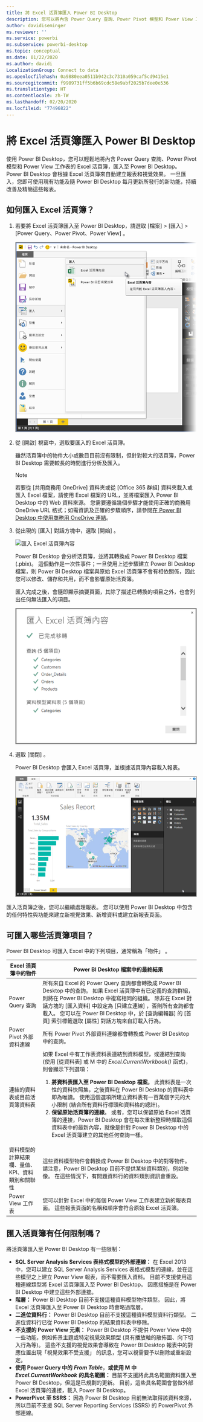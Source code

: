 ```yaml
---
title: 將 Excel 活頁簿匯入 Power BI Desktop
description: 您可以將內含 Power Query 查詢、Power Pivot 模型和 Power View 工作表的 Excel 活頁簿匯入至 Power BI Desktop。
author: davidiseminger
ms.reviewer: ''
ms.service: powerbi
ms.subservice: powerbi-desktop
ms.topic: conceptual
ms.date: 01/22/2020
ms.author: davidi
LocalizationGroup: Connect to data
ms.openlocfilehash: 0a9880eea0511b942c3c7310a059caf5cd9415e1
ms.sourcegitcommit: f9909731ff5b6b69cdc58e9abf2025b7dee0e536
ms.translationtype: HT
ms.contentlocale: zh-TW
ms.lasthandoff: 02/20/2020
ms.locfileid: "77496822"
---
```

# <a name="import-excel-workbooks-into-power-bi-desktop"></a>將 Excel 活頁簿匯入 Power BI Desktop
使用 Power BI Desktop，您可以輕鬆地將內含 Power Query 查詢、Power Pivot 模型和 Power View 工作表的 Excel 活頁簿，匯入至 Power BI Desktop。 Power BI Desktop 會根據 Excel 活頁簿來自動建立報表和視覺效果。 一旦匯入，您即可使用現有功能及隨 Power BI Desktop 每月更新所發行的新功能，持續改善及精簡這些報表。

## <a name="how-do-i-import-an-excel-workbook"></a>如何匯入 Excel 活頁簿？
1. 若要將 Excel 活頁簿匯入至 Power BI Desktop，請選取 [檔案]   > [匯入]   > [Power Query、Power Pivot、Power View]  。

   ![匯入 Excel 活頁簿](media/desktop-import-excel-workbooks/importexceltopbi_1.png)


2. 從 [開啟]  視窗中，選取要匯入的 Excel 活頁簿。 

   雖然活頁簿中的物件大小或數目目前沒有限制，但針對較大的活頁簿，Power BI Desktop 需要較長的時間進行分析及匯入。

   > [!NOTE]
   > 若要從 [共用商務用 OneDrive] 資料夾或從 [Office 365 群組] 資料夾載入或匯入 Excel 檔案，請使用 Excel 檔案的 URL，並將檔案匯入 Power BI Desktop 中的 Web 資料來源。 您需要遵循幾個步驟才能使用正確的商務用 OneDrive URL 格式；如需資訊及正確的步驟順序，請參閱[在 Power BI Desktop 中使用商務用 OneDrive 連結](desktop-use-onedrive-business-links.md)。
   > 
   > 

3. 從出現的 [匯入] 對話方塊中，選取 [開始]  。

   ![匯入 Excel 活頁簿內容](media/desktop-import-excel-workbooks/import-excel-power-bi-5.png)


   Power BI Desktop 會分析活頁簿，並將其轉換成 Power BI Desktop 檔案 (.pbix)。 這個動作是一次性事件；一旦使用上述步驟建立 Power BI Desktop 檔案，則 Power BI Desktop 檔案與原始 Excel 活頁簿不會有相依關係，因此您可以修改、儲存和共用，而不會影響原始活頁簿。

   匯入完成之後，會隨即顯示摘要頁面，其除了描述已轉換的項目之外，也會列出任何無法匯入的項目。

   ![匯入摘要頁面](media/desktop-import-excel-workbooks/importexceltopbi_3.png)

4. 選取 [關閉]  。 

   Power BI Desktop 會匯入 Excel 活頁簿，並根據活頁簿內容載入報表。

   ![已載入匯入報表](media/desktop-import-excel-workbooks/importexceltopbi_4.png)

匯入活頁簿之後，您可以繼續處理報表。 您可以使用 Power BI Desktop 中包含的任何特性與功能來建立新視覺效果、新增資料或建立新報表頁面。

## <a name="which-workbook-elements-are-imported"></a>可匯入哪些活頁簿項目？
Power BI Desktop 可匯入 Excel 中的下列項目，通常稱為「物件」  。

| Excel 活頁簿中的物件 | Power BI Desktop 檔案中的最終結果 |
| --- | --- |
| Power Query 查詢 |所有來自 Excel 的 Power Query 查詢都會轉換成 Power BI Desktop 中的查詢。 如果 Excel 活頁簿中有已定義的查詢群組，則將在 Power BI Desktop 中複寫相同的組織。 除非在 Excel 對話方塊的 [匯入資料]  中設定為 [只建立連線]  ，否則所有查詢都會載入。 您可以在 Power BI Desktop 中，於 [查詢編輯器] 的 [首頁]  索引標籤選取 [屬性]  對話方塊來自訂載入行為。 |
| Power Pivot 外部資料連線 |所有 Power Pivot 外部資料連線都會轉換成 Power BI Desktop 中的查詢。 |
| 連結的資料表或目前活頁簿資料表 |如果 Excel 中有工作表資料表連結到資料模型，或連結到查詢 (使用 [從資料表]  或 M 中的 *Excel.CurrentWorkbook()* 函式)，則會顯示下列選項： <ol><li><b>將資料表匯入至 Power BI Desktop 檔案</b>。 此資料表是一次性的資料快照集，之後資料在 Power BI Desktop 的資料表中即為唯讀。 使用這個選項所建立資料表有一百萬個字元的大小限制 (結合所有資料行標頭和資料格的總計)。</li><li><b>保留原始活頁簿的連線</b>。 或者，您可以保留原始 Excel 活頁簿的連接，Power BI Desktop 會在每次重新整理時擷取這個資料表中的最新內容，就像是針對 Power BI Desktop 中的 Excel 活頁簿建立的其他任何查詢一樣。</li></ul> |
| 資料模型的計算結果欄、量值、KPI、資料類別和關聯性 |這些資料模型物件會轉換成 Power BI Desktop 中的對等物件。 請注意，Power BI Desktop 目前不提供某些資料類別，例如映像。 在這些情況下，有問題資料行的資料類別資訊會重設。 |
| Power View 工作表 |您可以針對 Excel 中的每個 Power View 工作表建立新的報表頁面。 這些報表頁面的名稱和順序會符合原始 Excel 活頁簿。 |

## <a name="are-there-any-limitations-to-importing-a-workbook"></a>匯入活頁簿有任何限制嗎？
將活頁簿匯入至 Power BI Desktop 有一些限制：

* **SQL Server Analysis Services 表格式模型的外部連線：** 在 Excel 2013 中，您可以建立 SQL Server Analysis Services 表格式模型的連線，並在這些模型之上建立 Power View 報表，而不需要匯入資料。 目前不支援使用這種連線類型將 Excel 活頁簿匯入至 Power BI Desktop。 因應措施是在 Power BI Desktop 中建立這些外部連接。
* **階層：** Power BI Desktop 目前不支援這種資料模型物件類型。 因此，將 Excel 活頁簿匯入至 Power BI Desktop 時會略過階層。
* **二進位資料行：** Power BI Desktop 目前不支援這種資料模型資料行類型。 二進位資料行已從 Power BI Desktop 的結果資料表中移除。
* **不支援的 Power View 元素：** Power BI Desktop 不提供 Power View 中的一些功能，例如佈景主題或特定視覺效果類型 (具有播放軸的散佈圖、向下切入行為等)。 這些不支援的視覺效果會導致在 Power BI Desktop 報表中的對應位置出現「視覺效果不受支援」  的訊息，您可以視需要予以刪除或重新設定。
* **使用 Power Query 中的** ***From Table***，**或使用 M 中**  ***Excel.CurrentWorkbook*** **的具名範圍：** 目前不支援將此具名範圍資料匯入至 Power BI Desktop，但這是已規劃的更新。 目前，這些具名範圍會當做外部 Excel 活頁簿的連接，載入 Power BI Desktop。
* **PowerPivot 至 SSRS：** 因為 Power BI Desktop 目前無法取得該資料來源，所以目前不支援 SQL Server Reporting Services (SSRS) 的 PowerPivot 外部連線。

